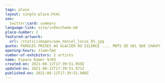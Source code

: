 ```yaml
---
tags: place
layout: single-place.html
seo:
  twitter:card: summary
language-link: site/index/home.md
place-number: 2
featured-artwork:
  url: /static/images/waw_daniel_locus_01.jpg
quote: PAROLES PRISES AU GLACIER DU SILENCE .... MOTS DE GEL QUE CHAUFFENT MES LARMES
opening-hours: 11am>7pm
number-of-exhibitors: 2 artists
name: Espace Kamer 9/K9
created-on: 2021-08-12T17:39:51.959Z
updated-on: 2021-08-12T17:39:51.971Z
published-on: 2021-08-12T17:39:51.980Z
---
```

